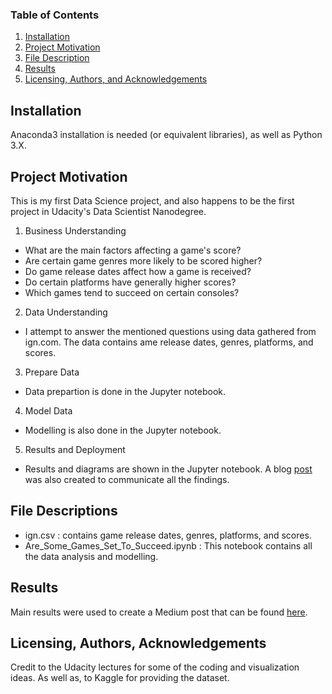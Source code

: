 ### Table of Contents

1. [Installation](#installation)
2. [Project Motivation](#motivation)
3. [File Description](#files)
4. [Results](#results)
5. [Licensing, Authors, and Acknowledgements](#licensing)

## Installation <a name="installation"></a>

Anaconda3 installation is needed (or equivalent libraries), as well as Python 3.X.

## Project Motivation<a name="motivation"></a>

This is my first Data Science project, and also happens to be the first project in Udacity's Data Scientist Nanodegree.

1. Business Understanding
  - What are the main factors affecting a game's score?
  - Are certain game genres more likely to be scored higher?
  - Do game release dates affect how a game is received?
  - Do certain platforms have generally higher scores?
  - Which games tend to succeed on certain consoles?
 
2. Data Understanding
  - I attempt to answer the mentioned questions using data gathered from ign.com. The data contains ame release dates, genres, platforms,   and scores.

3. Prepare Data
  - Data prepartion is done in the Jupyter notebook.

4. Model Data
  - Modelling is also done in the Jupyter notebook.

5. Results and Deployment
  - Results and diagrams are shown in the Jupyter notebook. A blog [post](https://medium.com/@adham.elkh/are-some-games-already-set-to-succeed-2be98dcb6db3) was also created to communicate all the findings.

## File Descriptions <a name="files"></a>

- ign.csv : contains game release dates, genres, platforms, and scores.
- Are_Some_Games_Set_To_Succeed.ipynb : This notebook contains all the data analysis and modelling.


## Results<a name="results"></a>

Main results were used to create a Medium post that can be found [here](https://medium.com/@adham.elkh/are-some-games-already-set-to-succeed-2be98dcb6db3).

## Licensing, Authors, Acknowledgements<a name="licensing"></a>
Credit to the Udacity lectures for some of the coding and visualization ideas. As well as, to Kaggle for providing the dataset.
